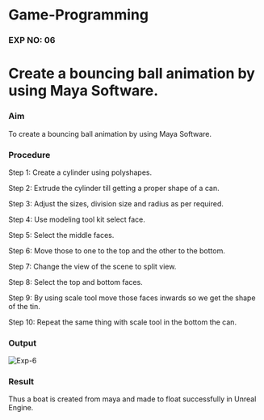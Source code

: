# Game-Programming

### EXP NO: 06

# Create a bouncing ball animation by using Maya Software.

### Aim
To create a bouncing ball animation by using Maya Software.


### Procedure
Step 1: Create a cylinder using polyshapes.

Step 2: Extrude the cylinder till getting a proper shape of a can.

Step 3: Adjust the sizes, division size and radius as per required.

Step 4: Use modeling tool kit select face.

Step 5: Select the middle faces.

Step 6: Move those to one to the top and the other to the bottom.

Step 7: Change the view of the scene to split view.

Step 8: Select the top and bottom faces.

Step 9: By using scale tool move those faces inwards so we get the shape of the tin.

Step 10: Repeat the same thing with scale tool in the bottom the can.

### Output
![Exp-6](https://user-images.githubusercontent.com/117753537/207110955-546ab929-967d-4e5f-bfac-0a0a01fb819c.jpeg)

### Result
Thus a boat is created from maya and made to float successfully in Unreal Engine.
